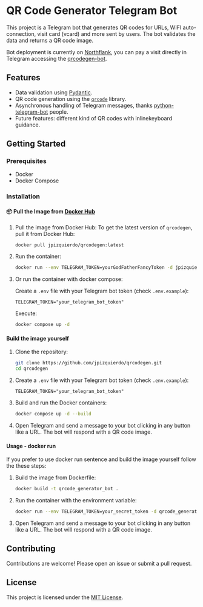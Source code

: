 # QR Code Generator Telegram Bot

This project is a Telegram bot that generates QR codes for URLs, WIFI auto-connection, visit card (vcard) and more sent by users. The bot validates the data and returns a QR code image.

Bot deployment is currently on [Northflank](https://northflank.com), you can pay a visit directly in Telegram accessing the [qrcodegen-bot](https://t.me/qrcode_generator_jpizquierdo_bot).

## Features

- Data validation using [Pydantic](https://github.com/pydantic/pydantic).
- QR code generation using the [`qrcode`](https://github.com/lincolnloop/python-qrcode) library.
- Asynchronous handling of Telegram messages, thanks [python-telegram-bot](https://github.com/python-telegram-bot/python-telegram-bot) people.
- Future features: different kind of QR codes with inlinekeyboard guidance.

## Getting Started

### Prerequisites

- Docker
- Docker Compose

### Installation
#### 📦 Pull the Image from [Docker Hub](https://hub.docker.com/r/jpizquierdo/qrcodegen)

1. Pull the image from Docker Hub:
To get the latest version of `qrcodegen`, pull it from Docker Hub:  
    ```sh
    docker pull jpizquierdo/qrcodegen:latest
    ```
2. Run the container:
    ```sh
    docker run --env TELEGRAM_TOKEN=yourGodFatherFancyToken -d jpizquierdo/qrcodegen:latest
    ```
3. Or run the container with docker compose:

    Create a `.env` file with your Telegram bot token (check `.env.example`):

    ```env
    TELEGRAM_TOKEN="your_telegram_bot_token"
    ```
    Execute:
    ```sh
    docker compose up -d
    ```
#### Build the image yourself
1. Clone the repository:

    ```sh
    git clone https://github.com/jpizquierdo/qrcodegen.git
    cd qrcodegen
    ```

2. Create a `.env` file with your Telegram bot token (check `.env.example`):

    ```env
    TELEGRAM_TOKEN="your_telegram_bot_token"
    ```

3. Build and run the Docker containers:

    ```sh
    docker compose up -d --build
    ```

4. Open Telegram and send a message to your bot clicking in any button like a URL. The bot will respond with a QR code image.

#### Usage - docker run
If you prefer to use docker run sentence and build the image yourself follow the these steps:
1. Build the image from Dockerfile:
    ```sh
    docker build -t qrcode_generator_bot .
    ```
2. Run the container with the environment variable:
    ```sh
    docker run --env TELEGRAM_TOKEN=your_secret_token -d qrcode_generator_bot
    ```
3. Open Telegram and send a message to your bot clicking in any button like a URL. The bot will respond with a QR code image.

## Contributing

Contributions are welcome! Please open an issue or submit a pull request.

## License

This project is licensed under the [MIT License](LICENSE).
